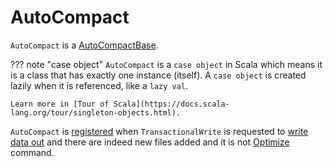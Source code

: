 # AutoCompact

`AutoCompact` is a [AutoCompactBase](AutoCompactBase.md).

??? note "case object"
    `AutoCompact` is a `case object` in Scala which means it is a class that has exactly one instance (itself).
    A `case object` is created lazily when it is referenced, like a `lazy val`.

    Learn more in [Tour of Scala](https://docs.scala-lang.org/tour/singleton-objects.html).

`AutoCompact` is [registered](../OptimisticTransactionImpl.md#registerPostCommitHook) when `TransactionalWrite` is requested to [write data out](../TransactionalWrite.md#writeFiles) and there are indeed new files added and it is not [Optimize](../commands/optimize/index.md) command.
